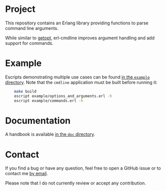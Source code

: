 # Project
This repository contains an Erlang library providing functions to parse
command line arguments.

While similar to [getopt](https://github.com/jcomellas/getopt), erl-cmdline
improves argument handling and add support for commands.

# Example
Escripts demonstrating multiple use cases can be found [in the `example`
directory](./example). Note that the `cmdline` application must be built
before running it:

```sh
    make build
    escript example/options_and_arguments.erl -h
    escript example/commands.erl -h
```

# Documentation
A handbook is available [in the `doc`
directory](https://github.com/exograd/erl-cmdline/blob/master/doc/handbook.md).

# Contact
If you find a bug or have any question, feel free to open a GitHub issue or to
contact me [by email](mailto:khaelin@gmail.com).

Please note that I do not currently review or accept any contribution.
